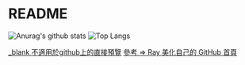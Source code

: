 # README

![Anurag's github stats](https://github-readme-stats.vercel.app/api?username=johch3n611u&theme=vue-dark)
![Top Langs](https://github-readme-stats.vercel.app/api/top-langs/?username=johch3n611u&layout=compact&theme=vue-dark)

[_blank 不適用於github上的直接預覽](https://stackoverflow.com/questions/41915571/open-link-in-new-tab-with-github-markdown-using-target-blank)
[參考 => Ray 美化自己的 GitHub 首頁](https://hsiangfeng.github.io/other/20210102/1186303391/)

